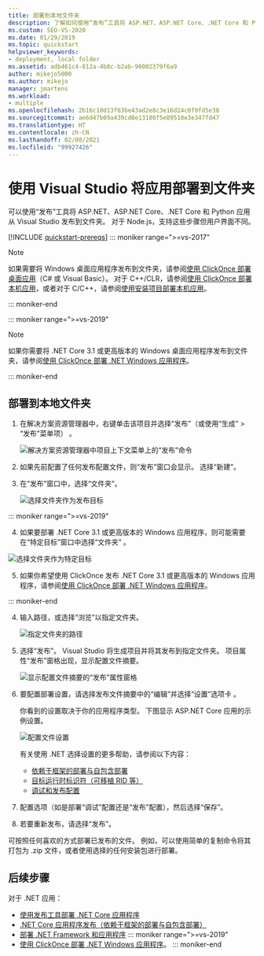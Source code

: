 ```yaml
---
title: 部署到本地文件夹
description: 了解如何使用“发布”工具将 ASP.NET、ASP.NET Core、.NET Core 和 Python 应用从 Visual Studio 发布到文件夹。
ms.custom: SEO-VS-2020
ms.date: 01/29/2019
ms.topic: quickstart
helpviewer_keywords:
- deployment, local folder
ms.assetid: adb461c4-812a-4b8c-b2ab-96002379f6a9
author: mikejo5000
ms.author: mikejo
manager: jmartens
ms.workload:
- multiple
ms.openlocfilehash: 2b16c10d13f63be43ad2e8c3e16d24c0f9fd5e38
ms.sourcegitcommit: ae6d47b09a439cd0e13180f5e89510e3e347fd47
ms.translationtype: HT
ms.contentlocale: zh-CN
ms.lasthandoff: 02/08/2021
ms.locfileid: "99927426"
---
```

# <a name="deploy-an-app-to-a-folder-using-visual-studio"></a>使用 Visual Studio 将应用部署到文件夹

可以使用“发布”工具将 ASP.NET、ASP.NET Core、.NET Core 和 Python 应用从 Visual Studio 发布到文件夹。 对于 Node.js，支持这些步骤但用户界面不同。

[!INCLUDE [quickstart-prereqs](includes/quickstart-prereqs.md)]
::: moniker range=">=vs-2017"
> [!NOTE]
> 如果需要将 Windows 桌面应用程序发布到文件夹，请参阅[使用 ClickOnce 部署桌面应用](how-to-publish-a-clickonce-application-using-the-publish-wizard.md)（C# 或 Visual Basic）。 对于 C++/CLR，请参阅[使用 ClickOnce 部署本机应用](/cpp/windows/clickonce-deployment-for-visual-cpp-applications)，或者对于 C/C++，请参阅[使用安装项目部署本机应用](/cpp/windows/walkthrough-deploying-a-visual-cpp-application-by-using-a-setup-project)。

::: moniker-end

::: moniker range=">=vs-2019"
> [!NOTE]
> 如果你需要将 .NET Core 3.1 或更高版本的 Windows 桌面应用程序发布到文件夹，请参阅[使用 ClickOnce 部署 .NET Windows 应用程序](quickstart-deploy-using-clickonce-folder.md)。

::: moniker-end

## <a name="deploy-to-a-local-folder"></a>部署到本地文件夹

1. 在解决方案资源管理器中，右键单击该项目并选择“发布”（或使用“生成” > “发布”菜单项）  。

    ![解决方案资源管理器中项目上下文菜单上的“发布”命令](../deployment/media/quickstart-publish.png "选择发布")

1. 如果先前配置了任何发布配置文件，则“发布”窗口会显示。 选择“新建”。

1. 在“发布”窗口中，选择“文件夹”。

    ![选择文件夹作为发布目标](../deployment/media/quickstart-publish-folder-new.png "选择文件夹")

::: moniker range=">=vs-2019"

4. 如果要部署 .NET Core 3.1 或更高版本的 Windows 应用程序，则可能需要在“特定目标”窗口中选择“文件夹” 。

![选择文件夹作为特定目标](../deployment/media/quickstart-publish-folder-targets.png "选择特定目标")

5. 如果你希望使用 ClickOnce 发布 .NET Core 3.1 或更高版本的 Windows 应用程序，请参阅[使用 ClickOnce 部署 .NET Windows 应用程序](quickstart-deploy-using-clickonce-folder.md)。

 ::: moniker-end

4. 输入路径，或选择“浏览”以指定文件夹。

    ![指定文件夹的路径](../deployment/media/quickstart-publish-folder-path.png "选择文件夹")

1. 选择“发布”。 Visual Studio 将生成项目并将其发布到指定文件夹。 项目属性“发布”窗格出现，显示配置文件摘要。

    ![显示配置文件摘要的“发布”属性窗格](../deployment/media/quickstart-publish-folder-summary.png)

1. 要配置部署设置，请选择发布文件摘要中的“编辑”并选择“设置”选项卡 。

   你看到的设置取决于你的应用程序类型。 下图显示 ASP.NET Core 应用的示例设置。

    ![配置文件设置](../deployment/media/quickstart-profile-settings.png "配置文件设置")

    有关使用 .NET 选择设置的更多帮助，请参阅以下内容：

    - [依赖于框架的部署与自包含部署](/dotnet/core/deploying/)
    - [目标运行时标识符（可移植 RID 等）](/dotnet/core/rid-catalog)
    - [调试和发布配置](../ide/understanding-build-configurations.md)

1. 配置选项（如是部署“调试”配置还是“发布”配置），然后选择“保存”。

1. 若要重新发布，请选择“发布”。

可按照任何喜欢的方式部署已发布的文件。 例如，可以使用简单的复制命令将其打包为 .zip 文件，或者使用选择的任何安装包进行部署。

## <a name="next-steps"></a>后续步骤

对于 .NET 应用：

- [使用发布工具部署 .NET Core 应用程序](/dotnet/core/deploying/deploy-with-vs)
- [.NET Core 应用程序发布（依赖于框架的部署与自包含部署）](/dotnet/core/deploying/)
- [部署 .NET Framework 和应用程序](/dotnet/framework/deployment/)
::: moniker range=">=vs-2019"
- [使用 ClickOnce 部署 .NET Windows 应用程序](quickstart-deploy-using-clickonce-folder.md)。
 ::: moniker-end
